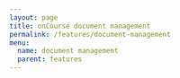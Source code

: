 ```yaml
---
layout: page
title: onCourse document management
permalink: /features/document-management
menu:
  name: document management
  parent: features
---
```


